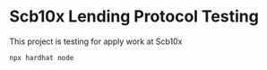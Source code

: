 # Scb10x Lending Protocol Testing

This project is testing for apply work at Scb10x

```shell
npx hardhat node
```
